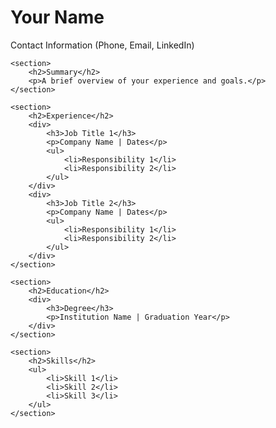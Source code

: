 <!-- index.html -->
<!DOCTYPE html>
<html>
<head>
    <meta charset="utf-8" />
    <title>Your Name - Resume</title>
    <link rel="stylesheet" href="style.css">
</head>
<body>
    <h1>Your Name</h1>
    <p>Contact Information (Phone, Email, LinkedIn)</p>

    <section>
        <h2>Summary</h2>
        <p>A brief overview of your experience and goals.</p>
    </section>

    <section>
        <h2>Experience</h2>
        <div>
            <h3>Job Title 1</h3>
            <p>Company Name | Dates</p>
            <ul>
                <li>Responsibility 1</li>
                <li>Responsibility 2</li>
            </ul>
        </div>
        <div>
            <h3>Job Title 2</h3>
            <p>Company Name | Dates</p>
            <ul>
                <li>Responsibility 1</li>
                <li>Responsibility 2</li>
            </ul>
        </div>
    </section>

    <section>
        <h2>Education</h2>
        <div>
            <h3>Degree</h3>
            <p>Institution Name | Graduation Year</p>
        </div>
    </section>

    <section>
        <h2>Skills</h2>
        <ul>
            <li>Skill 1</li>
            <li>Skill 2</li>
            <li>Skill 3</li>
        </ul>
    </section>
</body>
</html>
